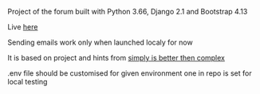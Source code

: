 Project of the forum built with Python 3.66, Django 2.1 and Bootstrap 4.13

Live [here](http://tealhedgehog.pl/)


Sending emails work only when launched localy for now



It is based on project and hints from [simply is better then complex](https://simpleisbetterthancomplex.com/series/2017/09/04/a-complete-beginners-guide-to-django-part-1.html)

.env file should be customised for given environment one in repo is set for local testing



